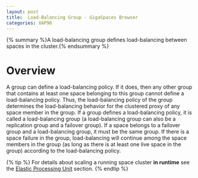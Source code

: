 ```yaml
---
layout: post
title:  Load-Balancing Group - GigaSpaces Browser
categories: XAP96
---
```


{% summary %}A load-balancing group defines load-balancing between spaces in the cluster.{% endsummary %}

# Overview

A group can define a load-balancing policy. If it does, then any other group that contains at least one space belonging to this group cannot define a load-balancing policy. Thus, the load-balancing policy of the group determines the load-balancing behavior for the clustered proxy of any space member in the group.
If a group defines a load-balancing policy, it is called a load-balancing group (a load-balancing group can also be a replication group and a failover group).
If a space belongs to a failover group and a load-balancing group, it must be the same group. If there is a space failure in the group, load-balancing will continue among the space members in the group (as long as there is at least one live space in the group) according to the load-balancing policy.

{% tip %}
For details about scaling a running space cluster **in runtime** see the [Elastic Processing Unit](/xap96/elastic-processing-unit.html) section.
{% endtip %}

